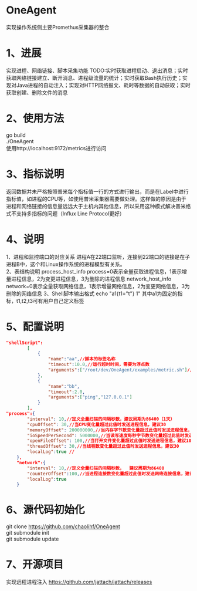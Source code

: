 # OneAgent
   实现操作系统侧主要Promethus采集器的整合
# 1、进展
   实现进程、网络链接、脚本采集功能
    TODO:实时获取进程启动、退出消息；实时获取网络链接建立、断开消息、进程级流量的统计；实时获取Bash执行历史；实现对Java进程的自动注入；实现对HTTP网络报文、耗时等数据的自动获取；实时获取创建、删除文件的消息
# 2、使用方法
  go build  
  ./OneAgent  
  使用http://localhost:9172/metrics进行访问
# 3、指标说明
  返回数据并未严格按照普米每个指标值一行的方式进行输出，而是在Label中进行指标值，如进程的CPU等，如使用普米采集器需要做处理。这样做的原因是由于进程和网络链接的信息量远远大于主机内其他信息，所以采用这种模式解决普米格式不支持多指标的问题（Influx Line Protocol更好）
# 4、说明
1、进程和监控端口的对应关系
进程A在22端口监听，连接到22端口的链接是在子进程B中，这个和Linux操作系统的进程模型有关系。  
2、表结构说明
process_host_info process=0表示全量获取进程信息，1表示增量进程信息，2为变更进程信息，3为删除的进程信息
network_host_info network=0表示全量获取网络信息，1表示增量网络信息，2为变更网络信息，3为删除的网络信息
3、Shell脚本输出格式
echo "a1{t1=\"t\"} 1"
其中a1为固定的指标，t1,t2,t3可有用户自己定义标签

# 5、配置说明
```json
"shellScript":
        [
            {
                "name":"aa",//脚本的标签名称
                "timeout":10.0,//运行超时时间，需要为浮点数
                "arguments":["/root/dev/OneAgent/examples/metric.sh"]//脚本位置
            },
            {
                "name":"bb",
                "timeout":2.0,
                "arguments":["ping","127.0.0.1"]
            }
        ],
"process":{  
        "interval": 10,//定义全量扫描的间隔秒数，建议周期为86400（1天）  
        "cpuOffset": 30,//当CPU变化量超过此值时发送进程信息，建议30  
        "memoryOffset": 200000000,//当内存字节数变化量超过此值时发送进程信息，建议200MB  
        "ioSpeedPerSecond": 5000000,//当读写速度每秒字节数变化量超过此值时发送进程信息，建议30  
        "openFileOffset": 100,//当打开文件变化量超过此值时发送进程信息，建议100  
        "threadOffset": 30,//当线程数变化量超过此值时发送进程信息，建议30  
        "localLog":true //  
    },  
    "network":{  
        "interval": 10,//定义全量扫描的间隔秒数，  建议周期为86400    
        "counterOffset":100,//当进程连接数变化量超过此值时发送网络连接信息，建议30  
        "localLog":true  
    }  
```

# 6、源代码初始化
git clone https://github.com/chaolihf/OneAgent  
git submodule init  
git submodule update    

# 7、开源项目
实现远程进程注入 https://github.com/jattach/jattach/releases